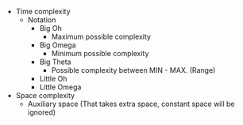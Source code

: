 * Time complexity
  * Notation
    * Big Oh
      * Maximum possible complexity
    * Big Omega
      * Minimum possible complexity
    * Big Theta
      * Possible complexity between MIN - MAX. (Range)
    * Little Oh
    * Little Omega
* Space complexity
  * Auxiliary space (That takes extra space, constant space will be ignored)
